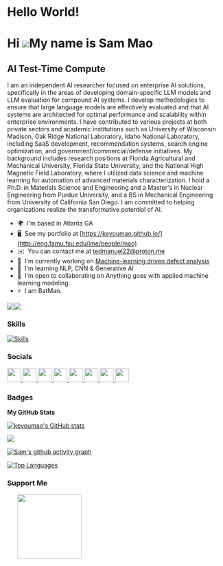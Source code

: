 # Hello World!



Hi ![](https://user-images.githubusercontent.com/18350557/176309783-0785949b-9127-417c-8b55-ab5a4333674e.gif)My name is Sam Mao
===============================================================================================================================

AI Test-Time Compute
--------------------------

I am an independent AI researcher focused on enterprise AI solutions, specifically in the areas of developing domain-specific LLM models and LLM evaluation for compound AI systems. I develop methodologies to ensure that large language models are effectively evaluated and that AI systems are architected for optimal performance and scalability within enterprise environments. I have contributed to various projects at both private sectors and academic institutions such as University of Wisconsin Madison, Oak Ridge National Laboratory, Idaho National Laboratory, including SaaS development, recommendation systems, search engine optimization, and government/commercial/defense initiatives. My background includes research positions at Florida Agricultural and Mechanical University, Florida State University, and the National High Magnetic Field Laboratory, where I utilized data science and machine learning for automation of advanced materials characterization. I hold a Ph.D. in Materials Science and Engineering and a Master's in Nuclear Engineering from Purdue University, and a BS in Mechanical Engineering from University of California San Diego. I am committed to helping organizations realize the transformative potential of AI.

* 🌍  I'm based in Atlanta GA
* 🖥️  See my portfolio at [https://keyoumao.github.io/](http://eng.famu.fsu.edu/ime/people/mao)
* ✉️  You can contact me at [tedmanuel22@proton.me](mailto:tedmanuel22@proton.me)
* 🚀  I'm currently working on [Machine-learning driven defect analysis](http://github.com/keyoumao/Defect_dP_PaCKage)
* 🧠  I'm learning NLP, CNN & Generative AI
* 🤝  I'm open to collaborating on Anything goes with applied machine learning modeling.
* ⚡  I am BatMan.

<a href="https://www.github.com/keyoumao" target="_blank" rel="noreferrer"><img
src="https://img.shields.io/github/followers/keyoumao?logo=github&style=for-the-badge&color=3382ed&labelColor=1c1917" /></a><a href="https://www.x.com/SamManu87997521" target="_blank" rel="noreferrer"><img
src="https://img.shields.io/twitter/follow/SamManu87997521?logo=twitter&style=for-the-badge&color=3382ed&labelColor=1c1917"
/></a>

### Skills
[![Skills](https://skillicons.dev/icons?i=js,html,css,aws,gcp,azure,bootstrap,cpp,d3,bash,git,gitlab,linux,matlab,ps,powershell,py,pytorch,tensorflow,vscode,mongodb,mysql,postgres,flask,r,c,fortran,java,ai,github)](https://skillicons.dev)




### Socials

<p align="left"> <a href="https://discord.com/users/sam007kmao" target="_blank" rel="noreferrer"> <picture> <source media="(prefers-color-scheme: dark)" srcset="undefined" /> <source media="(prefers-color-scheme: light)" srcset="https://raw.githubusercontent.com/danielcranney/readme-generator/main/public/icons/socials/discord.svg" /> <img src="https://raw.githubusercontent.com/danielcranney/readme-generator/main/public/icons/socials/discord.svg" width="32" height="32" /> </picture> </a> <a href="https://www.github.com/keyoumao" target="_blank" rel="noreferrer"> <picture> <source media="(prefers-color-scheme: dark)" srcset="https://raw.githubusercontent.com/danielcranney/readme-generator/main/public/icons/socials/github-dark.svg" /> <source media="(prefers-color-scheme: light)" srcset="https://raw.githubusercontent.com/danielcranney/readme-generator/main/public/icons/socials/github.svg" /> <img src="https://raw.githubusercontent.com/danielcranney/readme-generator/main/public/icons/socials/github.svg" width="32" height="32" /> </picture> </a> <a href="http://www.instagram.com/sammanuel22" target="_blank" rel="noreferrer"> <picture> <source media="(prefers-color-scheme: dark)" srcset="undefined" /> <source media="(prefers-color-scheme: light)" srcset="https://raw.githubusercontent.com/danielcranney/readme-generator/main/public/icons/socials/instagram.svg" /> <img src="https://raw.githubusercontent.com/danielcranney/readme-generator/main/public/icons/socials/instagram.svg" width="32" height="32" /> </picture> </a> <a href="https://www.linkedin.com/in/keyoumao" target="_blank" rel="noreferrer"> <picture> <source media="(prefers-color-scheme: dark)" srcset="undefined" /> <source media="(prefers-color-scheme: light)" srcset="https://raw.githubusercontent.com/danielcranney/readme-generator/main/public/icons/socials/linkedin.svg" /> <img src="https://raw.githubusercontent.com/danielcranney/readme-generator/main/public/icons/socials/linkedin.svg" width="32" height="32" /> </picture> </a> <a href="http://www.medium.com/@keyoumao" target="_blank" rel="noreferrer"> <picture> <source media="(prefers-color-scheme: dark)" srcset="https://raw.githubusercontent.com/danielcranney/readme-generator/main/public/icons/socials/medium-dark.svg" /> <source media="(prefers-color-scheme: light)" srcset="https://raw.githubusercontent.com/danielcranney/readme-generator/main/public/icons/socials/medium.svg" /> <img src="https://raw.githubusercontent.com/danielcranney/readme-generator/main/public/icons/socials/medium.svg" width="32" height="32" /> </picture> </a> <a href="https://www.stackoverflow.com/users/ KSMao" target="_blank" rel="noreferrer"> <picture> <source media="(prefers-color-scheme: dark)" srcset="undefined" /> <source media="(prefers-color-scheme: light)" srcset="https://raw.githubusercontent.com/danielcranney/readme-generator/main/public/icons/socials/stackoverflow.svg" /> <img src="https://raw.githubusercontent.com/danielcranney/readme-generator/main/public/icons/socials/stackoverflow.svg" width="32" height="32" /> </picture> </a> <a href="https://www.x.com/SamManu87997521" target="_blank" rel="noreferrer"> <picture> <source media="(prefers-color-scheme: dark)" srcset="https://raw.githubusercontent.com/danielcranney/readme-generator/main/public/icons/socials/twitter-dark.svg" /> <source media="(prefers-color-scheme: light)" srcset="https://raw.githubusercontent.com/danielcranney/readme-generator/main/public/icons/socials/twitter.svg" /> <img src="https://raw.githubusercontent.com/danielcranney/readme-generator/main/public/icons/socials/twitter.svg" width="32" height="32" /> </picture> </a> <a href="https://www.youtube.com/@sammanuel1641" target="_blank" rel="noreferrer"> <picture> <source media="(prefers-color-scheme: dark)" srcset="undefined" /> <source media="(prefers-color-scheme: light)" srcset="https://raw.githubusercontent.com/danielcranney/readme-generator/main/public/icons/socials/youtube.svg" /> <img src="https://raw.githubusercontent.com/danielcranney/readme-generator/main/public/icons/socials/youtube.svg" width="32" height="32" /> </picture> </a></p>

### Badges

<b>My GitHub Stats</b>


<a href="http://www.github.com/keyoumao"><img src="https://github-readme-stats.vercel.app/api?username=keyoumao&show_icons=true&hide=&count_private=true&title_color=3382ed&text_color=ffffff&icon_color=facc15&bg_color=1c1917&hide_border=true&show_icons=true" alt="keyoumao's GitHub stats" /></a>

<a href="http://www.github.com/keyoumao"><img src="https://github-readme-streak-stats.herokuapp.com/?user=keyoumao&stroke=ffffff&background=1c1917&ring=3382ed&fire=3382ed&currStreakNum=ffffff&currStreakLabel=3382ed&sideNums=ffffff&sideLabels=ffffff&dates=ffffff&hide_border=true" /></a>

[![Sam's github activity graph](https://github-readme-activity-graph.vercel.app/graph?username=keyoumao&theme=github)](https://github.com/keyoumao/github-readme-activity-graph)

<a href="https://github.com/keyoumao" align="left"><img src="https://github-readme-stats.vercel.app/api/top-langs/?username=keyoumao&langs_count=10&title_color=3382ed&text_color=ffffff&icon_color=facc15&bg_color=1c1917&hide_border=true&locale=en&custom_title=Top%20%Languages" alt="Top Languages" /></a>


### Support Me

<ul style="list-style-type: none; margin: 0;">

<li style="display: inline-block; margin-right: 0.25rem;"><a href="https://www.buymeacoffee.com/keyoumaoE"><img src="https://cdn.buymeacoffee.com/buttons/v2/default-yellow.png" width="150"/></a></li>

</ul>
